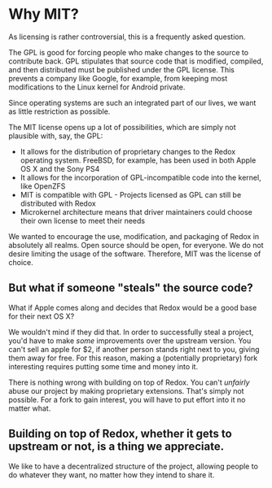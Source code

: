 Why MIT?
=======

As licensing is rather controversial, this is a frequently asked question.

The GPL is good for forcing people who make changes to the source to contribute back. GPL stipulates that source code that is modified, compiled, and then distributed must be published under the GPL license. This prevents a company like Google, for example, from keeping most modifications to the Linux kernel for Android private.

Since operating systems are such an integrated part of our lives, we want as little restriction as possible.

The MIT license opens up a lot of possibilities, which are simply not plausible with, say, the GPL:
- It allows for the distribution of proprietary changes to the Redox operating system. FreeBSD, for example, has been used in both Apple OS X and the Sony PS4
- It allows for the incorporation of GPL-incompatible code into the kernel, like OpenZFS
- MIT is compatible with GPL - Projects licensed as GPL can still be distributed with Redox
- Microkernel architecture means that driver maintainers could choose their own license to meet their needs

We wanted to encourage the use, modification, and packaging of Redox in absolutely all realms. Open source should be open, for everyone. We do not desire limiting the usage of the software. Therefore, MIT was the license of choice.

But what if someone "steals" the source code?
---------------------------------------------

What if Apple comes along and decides that Redox would be a good base for their next OS X?

We wouldn't mind if they did that. In order to successfully steal a project, you'd have to make _some_ improvements over the upstream version. You can't sell an apple for $2, if another person stands right next to you, giving them away for free. For this reason, making a (potentially proprietary) fork interesting requires putting some time and money into it.

There is nothing wrong with building on top of Redox. You can't _unfairly_ abuse our project by making proprietary extensions. That's simply not possible. For a fork to gain interest, you will have to put effort into it no matter what.

Building on top of Redox, whether it gets to upstream or not, is a thing we appreciate.
---------------------------------------------------------------------------------------

We like to have a decentralized structure of the project, allowing people to do whatever they want, no matter how they intend to share it.
